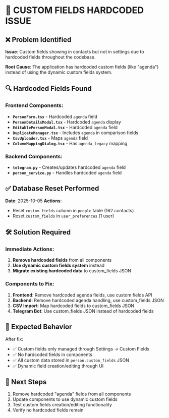 # 🚨 CUSTOM FIELDS HARDCODED ISSUE

## ❌ Problem Identified

**Issue**: Custom fields showing in contacts but not in settings due to hardcoded fields throughout the codebase.

**Root Cause**: The application has hardcoded custom fields (like "agenda") instead of using the dynamic custom fields system.

## 🔍 Hardcoded Fields Found

### Frontend Components:
- **`PersonForm.tsx`** - Hardcoded `agenda` field
- **`PersonDetailsModal.tsx`** - Hardcoded `agenda` display
- **`EditablePersonModal.tsx`** - Hardcoded `agenda` field
- **`DuplicateManager.tsx`** - Includes `agenda` in comparison fields
- **`CsvUploader.tsx`** - Maps `agenda` field
- **`ColumnMappingDialog.tsx`** - Has `agenda_legacy` mapping

### Backend Components:
- **`telegram.py`** - Creates/updates hardcoded `agenda` field
- **`person_service.py`** - Handles hardcoded `agenda` field

## ✅ Database Reset Performed

**Date**: 2025-10-05
**Actions**:
- Reset `custom_fields` column in `people` table (162 contacts)
- Reset `custom_fields` in `user_preferences` (1 user)

## 🛠️ Solution Required

### Immediate Actions:
1. **Remove hardcoded fields** from all components
2. **Use dynamic custom fields system** instead
3. **Migrate existing hardcoded data** to custom_fields JSON

### Components to Fix:
1. **Frontend**: Remove hardcoded agenda fields, use custom fields API
2. **Backend**: Remove hardcoded agenda handling, use custom_fields JSON
3. **CSV Import**: Map hardcoded fields to custom_fields JSON
4. **Telegram Bot**: Use custom_fields JSON instead of hardcoded fields

## 🎯 Expected Behavior

After fix:
- ✅ Custom fields only managed through Settings → Custom Fields
- ✅ No hardcoded fields in components
- ✅ All custom data stored in `person.custom_fields` JSON
- ✅ Dynamic field creation/editing through UI

## 📝 Next Steps

1. Remove hardcoded "agenda" fields from all components
2. Update components to use dynamic custom fields
3. Test custom fields creation/editing functionality
4. Verify no hardcoded fields remain
